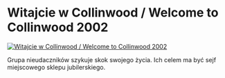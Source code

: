 Witajcie w Collinwood / Welcome to Collinwood 2002 
=============
[![Witajcie w Collinwood / Welcome to Collinwood 2002 ](http://vidos.pl/images/player.gif)](http://vidos.pl/witajcie-w-collinwood-welcome-to-collinwood-2002)

 Grupa nieudaczników szykuje skok swojego życia. Ich celem ma być sejf miejscowego sklepu jubilerskiego.
